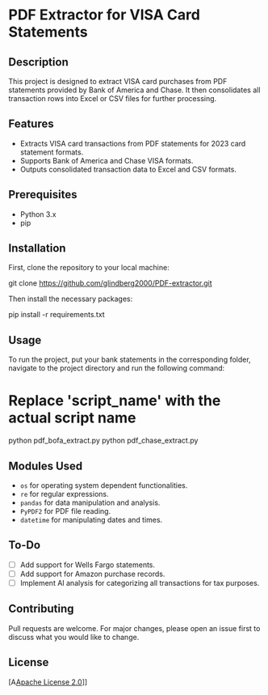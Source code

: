 # PDF Extractor for VISA Card Statements

## Description
This project is designed to extract VISA card purchases from PDF statements provided by Bank of America and Chase. It then consolidates all transaction rows into Excel or CSV files for further processing.

## Features
- Extracts VISA card transactions from PDF statements for 2023 card statement formats.
- Supports Bank of America and Chase VISA formats.
- Outputs consolidated transaction data to Excel and CSV formats.

## Prerequisites
- Python 3.x
- pip

## Installation
First, clone the repository to your local machine:

git clone https://github.com/glindberg2000/PDF-extractor.git


Then install the necessary packages:

pip install -r requirements.txt


## Usage
To run the project, put your bank statements in the corresponding folder, navigate to the project directory and run the following command:

# Replace 'script_name' with the actual script name
python pdf_bofa_extract.py
python pdf_chase_extract.py


## Modules Used
- `os` for operating system dependent functionalities.
- `re` for regular expressions.
- `pandas` for data manipulation and analysis.
- `PyPDF2` for PDF file reading.
- `datetime` for manipulating dates and times.

## To-Do
- [ ] Add support for Wells Fargo statements.
- [ ] Add support for Amazon purchase records.
- [ ] Implement AI analysis for categorizing all transactions for tax purposes.

## Contributing
Pull requests are welcome. For major changes, please open an issue first to discuss what you would like to change.

## License
[A[Apache License 2.0](https://choosealicense.com/licenses/apache-2.0/)]]